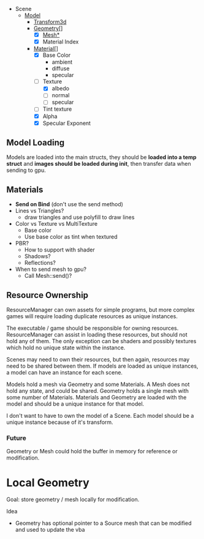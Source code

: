 
- Scene
  - [Model](include/singe/Core/Model.hpp)
    - [Transform3d](src/Transform3d/include/Transform3d.hpp)
    - [Geometry[]](include/singe/Core/Geometry.hpp)
      - [x] [Mesh*](include/singe/Core/Mesh.hpp)
      - [x] Material Index
    - [Material[]](include/singe/Core/Material.hpp)
      - [x] Base Color
        - ambient
        - diffuse
        - specular
      - [ ] Texture
        - [x] albedo
        - [ ] normal
        - [ ] specular
      - [ ] Tint texture
      - [x] Alpha
      - [x] Specular Exponent

## Model Loading

Models are loaded into the main structs, they should be **loaded into a temp
struct** and **images should be loaded during init**, then transfer data when
sending to gpu.

## Materials

- **Send on Bind** (don't use the send method)
- Lines vs Triangles?
  - draw triangles and use polyfill to draw lines
- Color vs Texture vs MultiTexture
  - Base color
  - Use base color as tint when textured
- PBR?
  - How to support with shader
  - Shadows?
  - Reflections?
- When to send mesh to gpu?
  - Call Mesh::send()?

## Resource Ownership

ResourceManager can own assets for simple programs, but more complex games will
require loading duplicate resources as unique instances.

The executable / game should be responsible for owning resources.
ResourceManager can assist in loading these resources, but should not hold any
of them. The only exception can be shaders and possibly textures which hold no
unique state within the instance.

Scenes may need to own their resources, but then again, resources may need to
be shared between them. If models are loaded as unique instances, a model can 
have an instance for each scene.

Models hold a mesh via Geometry and some Materials. A Mesh does not hold any
state, and could be shared. Geometry holds a single mesh with some number of
Materials. Materials and Geometry are loaded with the model and should be a
unique instance for that model.

I don't want to have to own the model of a Scene. Each model should be a unique
instance because of it's transform.

### Future

Geometry or Mesh could hold the buffer in memory for reference or modification.

# Local Geometry

Goal: store geometry / mesh locally for modification.

Idea

- Geometry has optional pointer to a Source mesh that can be modified and used
  to update the vba
